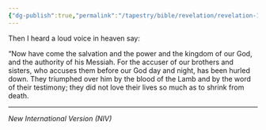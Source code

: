```yaml
---
{"dg-publish":true,"permalink":"/tapestry/bible/revelation/revelation-12-10-11/","title":"Revelation 12:10-11","hide":true,"tags":["bible-verse","bible-verse"],"dgHomeLink":true,"dgShowLocalGraph":true,"dgEnableSearch":true}
---
```


Then I heard a loud voice in heaven say:

“Now have come the salvation and the power and the kingdom of our God, and the authority of his Messiah. For the accuser of our brothers and sisters, who accuses them before our God day and night, has been hurled down. They triumphed over him by the blood of the Lamb and by the word of their testimony; they did not love their lives so much as to shrink from death.



---
*New International Version (NIV)*